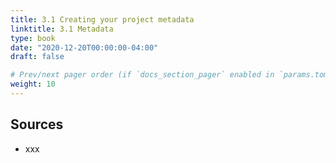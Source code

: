 ```yaml
---
title: 3.1 Creating your project metadata
linktitle: 3.1 Metadata
type: book
date: "2020-12-20T00:00:00-04:00"
draft: false

# Prev/next pager order (if `docs_section_pager` enabled in `params.toml`)
weight: 10
---
```


## Sources
- xxx
